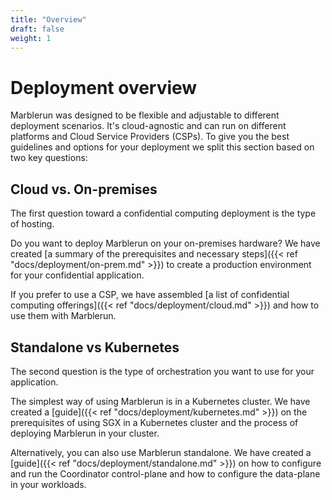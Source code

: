 ```yaml
---
title: "Overview"
draft: false
weight: 1
---
```


# Deployment overview

Marblerun was designed to be flexible and adjustable to different deployment scenarios.
It's cloud-agnostic and can run on different platforms and Cloud Service Providers (CSPs).
To give you the best guidelines and options for your deployment we split this section based on two key questions:

## Cloud vs. On-premises

The first question toward a confidential computing deployment is the type of hosting.

Do you want to deploy Marblerun on your on-premises hardware?
We have created [a summary of the prerequisites and necessary steps]({{< ref "docs/deployment/on-prem.md" >}}) to create a production environment for your confidential application.

If you prefer to use a CSP, we have assembled [a list of confidential computing offerings]({{< ref "docs/deployment/cloud.md" >}}) and how to use them with Marblerun.

## Standalone vs Kubernetes

The second question is the type of orchestration you want to use for your application.

The simplest way of using Marblerun is in a Kubernetes cluster.
We have created a [guide]({{< ref "docs/deployment/kubernetes.md" >}}) on the prerequisites of using SGX in a Kubernetes cluster and the process of deploying Marblerun in your cluster.

Alternatively, you can also use Marblerun standalone.
We have created a [guide]({{< ref "docs/deployment/standalone.md" >}}) on how to configure and run the Coordinator control-plane and how to configure the data-plane in your workloads.
